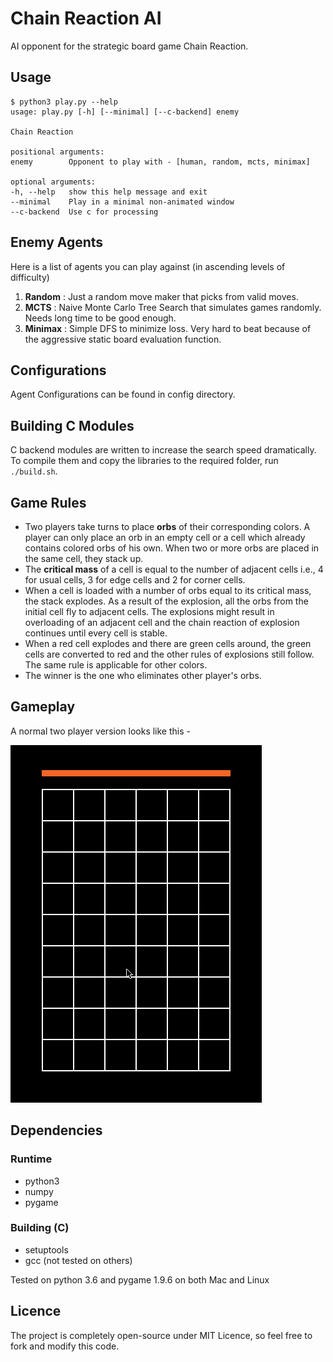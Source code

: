 # Chain Reaction AI
AI opponent for the strategic board game Chain Reaction.

## Usage
    $ python3 play.py --help
    usage: play.py [-h] [--minimal] [--c-backend] enemy

    Chain Reaction

    positional arguments:
    enemy        Opponent to play with - [human, random, mcts, minimax]

    optional arguments:
    -h, --help   show this help message and exit
    --minimal    Play in a minimal non-animated window
    --c-backend  Use c for processing


## Enemy Agents
Here is a list of agents you can play against (in ascending levels of difficulty)
1. __Random__ : Just a random move maker that picks from valid moves.
2. __MCTS__ : Naive Monte Carlo Tree Search that simulates games randomly. Needs long time to be good enough.
3. __Minimax__ : Simple DFS to minimize loss. Very hard to beat because of the aggressive static board evaluation function.


## Configurations
Agent Configurations can be found in config directory.


## Building C Modules
C backend modules are written to increase the search speed dramatically. To compile them and copy the libraries to the required folder, run `./build.sh`.


## Game Rules
* Two players take turns to place __orbs__ of their corresponding colors. A player can only place an orb in an empty cell or a cell which already contains colored orbs of his own. When two or more orbs are placed in the same cell, they stack up.
* The __critical mass__ of a cell is equal to the number of adjacent cells i.e., 4 for usual cells, 3 for edge cells and 2 for corner cells.
* When a cell is loaded with a number of orbs equal to its critical mass, the stack explodes. As a result of the explosion, all the orbs from the initial cell fly to adjacent cells. The explosions might result in overloading of an adjacent cell and the chain reaction of explosion continues until every cell is stable.
* When a red cell explodes and there are green cells around, the green cells are converted to red and the other rules of explosions still follow. The same rule is applicable for other colors.
* The winner is the one who eliminates other player's orbs.


## Gameplay
A normal two player version looks like this - 

![](images/two_player.gif)


## Dependencies
### Runtime
* python3
* numpy
* pygame

### Building (C)
* setuptools
* gcc (not tested on others)

Tested on python 3.6 and pygame 1.9.6 on both Mac and Linux

## Licence
The project is completely open-source under MIT Licence, so feel free to fork and modify this code. 
